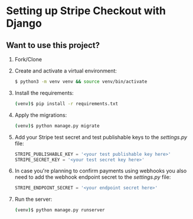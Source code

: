# Setting up Stripe Checkout with Django

## Want to use this project?

1. Fork/Clone

1. Create and activate a virtual environment:

    ```sh
    $ python3 -m venv venv && source venv/bin/activate
    ```

1. Install the requirements:

    ```sh
    (venv)$ pip install -r requirements.txt
    ```

1. Apply the migrations:

    ```sh
    (venv)$ python manage.py migrate
    ```

1. Add your Stripe test secret and test publishable keys to the *settings.py* file:

    ```python
    STRIPE_PUBLISHABLE_KEY = '<your test publishable key here>'
    STRIPE_SECRET_KEY = '<your test secret key here>'
    ```

1. In case you're planning to confirm payments using webhooks you also need to add the webhook endpoint secret to the *settings.py* file:

    ```python
    STRIPE_ENDPOINT_SECRET = '<your endpoint secret here>'
    ```

1. Run the server:

    ```sh
    (venv)$ python manage.py runserver
    ```
